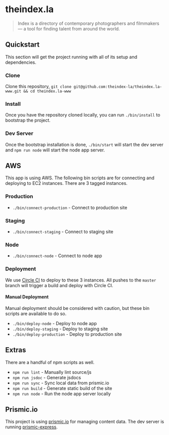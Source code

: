 theindex.la
===========

> Index is a directory of contemporary photographers and filmmakers — a tool for finding talent from around the world.



## Quickstart
This section will get the project running with all of its setup and dependencies.

### Clone
Clone this repository, `git clone git@github.com:theindex-la/theindex.la-www.git && cd theindex.la-www`

### Install
Once you have the repository cloned locally, you can run `./bin/install` to bootstrap the project.

### Dev Server
Once the bootstrap installation is done, `./bin/start` will start the dev server and `npm run node` will start the node app server.



## AWS
This app is using AWS. The following bin scripts are for connecting and deploying to EC2 instances. There are 3 tagged instances.

### Production
* `./bin/connect-production` - Connect to production site

### Staging
* `./bin/connect-staging` - Connect to staging site

### Node
* `./bin/connect-node` - Connect to node app

### Deployment
We use [Circle CI](https://circleci.com/gh/theindex-la/theindex.la-www) to deploy to these 3 instances. All pushes to the `master` branch will trigger a build and deploy with Circle CI.

#### Manual Deployment
Manual deployment should be considered with caution, but these bin scripts are available to do so.

* `./bin/deploy-node` - Deploy to node app
* `./bin/deploy-staging` - Deploy to staging site
* `./bin/deploy-production` - Deploy to production site



## Extras
There are a handful of npm scripts as well.

* `npm run lint` - Manually lint source/js
* `npm run jsdoc` - Generate jsdocs
* `npm run sync` - Sync local data from prismic.io
* `npm run build` - Generate static build of the site
* `npm run node` - Run the node app server locally



## Prismic.io
This project is using [prismic.io](https://prismic.io) for managing content data. The dev server is running [prismic-express](https://github.com/kitajchuk/prismic-express).
